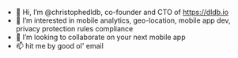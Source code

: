 - 👋 Hi, I’m @christophedldb, co-founder and CTO of https://dldb.io
- 👀 I’m interested in mobile analytics, geo-location, mobile app dev, privacy protection rules compliance
- 💞️ I’m looking to collaborate on your next mobile app
- 📫 hit me by good ol' email 

<!---
christophedldb/christophedldb is a ✨ special ✨ repository because its `README.md` (this file) appears on your GitHub profile.
You can click the Preview link to take a look at your changes.
--->
